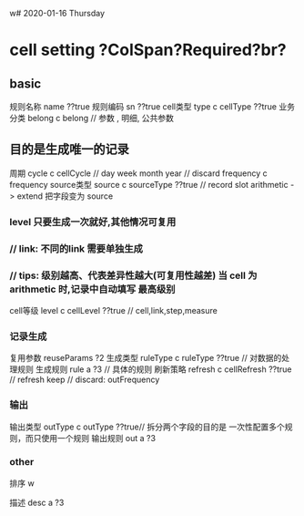 w# 2020-01-16  Thursday 

# cell setting  ?ColSpan?Required?br?
## basic 
规则名称  name ??true
规则编码 sn ??true
cell类型 type   c cellType  ??true 
业务分类 belong c belong // 参数 , 明细, 公共参数 
## 目的是生成唯一的记录 
周期 cycle  c cellCycle  // day week month year // discard  frequency  c frequency
source类型 source   c sourceType  ??true  // record slot arithmetic  -> extend   把字段变为 source
### level   只要生成一次就好,其他情况可复用    
###  // link:  不同的link 需要单独生成 
###  // tips:  级别越高、代表差异性越大(可复用性越差) 当 cell 为 arithmetic 时,记录中自动填写 最高级别
cell等级  level   c cellLevel ??true  // cell,link,step,measure 
### 记录生成
复用参数 reuseParams  ?2
生成类型 ruleType  c ruleType ??true   // 对数据的处理规则 
生成规则 rule  a ?3 // 具体的规则
刷新策略 refresh   c cellRefresh ??true // refresh keep // discard: outFrequency


### 输出
输出类型 outType  c outType ??true// 拆分两个字段的目的是 一次性配置多个规则，而只使用一个规则
输出规则 out  a  ?3
### other 
排序 w

描述 desc a  ?3


 